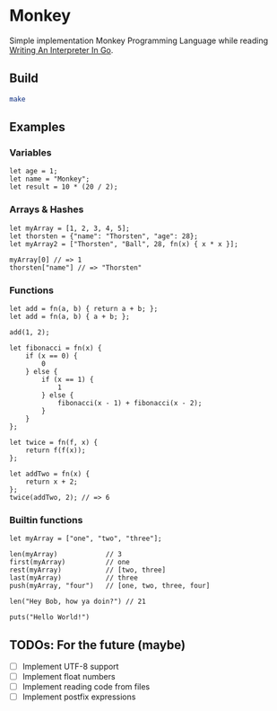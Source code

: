# Monkey

Simple implementation Monkey Programming Language while 
reading [Writing An Interpreter In Go](https://interpreterbook.com/).

## Build

```bash
make
```

## Examples

### Variables

```
let age = 1;
let name = "Monkey";
let result = 10 * (20 / 2);
```

### Arrays & Hashes

```
let myArray = [1, 2, 3, 4, 5];
let thorsten = {"name": "Thorsten", "age": 28};
let myArray2 = ["Thorsten", "Ball", 28, fn(x) { x * x }];

myArray[0] // => 1 
thorsten["name"] // => "Thorsten"
```

### Functions

```
let add = fn(a, b) { return a + b; };
let add = fn(a, b) { a + b; };

add(1, 2);

let fibonacci = fn(x) { 
    if (x == 0) {
        0
    } else {
        if (x == 1) {
            1
        } else {
            fibonacci(x - 1) + fibonacci(x - 2);
        } 
    }
};

let twice = fn(f, x) { 
    return f(f(x));
};

let addTwo = fn(x) { 
    return x + 2;
};
twice(addTwo, 2); // => 6
```

### Builtin functions
```
let myArray = ["one", "two", "three"];

len(myArray)            // 3
first(myArray)          // one
rest(myArray)           // [two, three]
last(myArray)           // three
push(myArray, "four")   // [one, two, three, four]

len("Hey Bob, how ya doin?") // 21

puts("Hello World!")
```

## TODOs: For the future (maybe)

- [ ] Implement UTF-8 support
- [ ] Implement float numbers
- [ ] Implement reading code from files
- [ ] Implement postfix expressions
